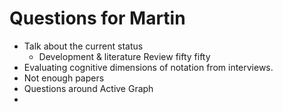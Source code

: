 # Questions for Martin
* Talk about the current status
  * Development & literature Review fifty fifty
* Evaluating cognitive dimensions of notation from interviews.
* Not enough papers
* Questions around Active Graph
* 